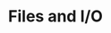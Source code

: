 ---
layout: post
list_title: CS162 | Operating System | Files and I/O
title: Files and I/O
categories: [System Programming, Operating System]
---